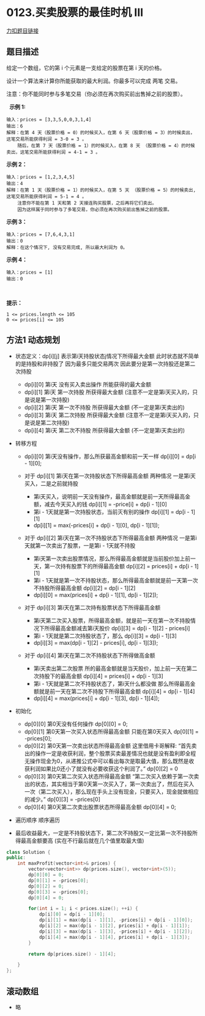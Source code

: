 <p id="买卖股票的最佳时机三"></p>

# 0123.买卖股票的最佳时机 III  

[力扣题目链接](https://leetcode.cn/problems/best-time-to-buy-and-sell-stock-iii/)    


## 题目描述   

给定一个数组，它的第 i 个元素是一支给定的股票在第 i 天的价格。

设计一个算法来计算你所能获取的最大利润。你最多可以完成 两笔 交易。

注意：你不能同时参与多笔交易（你必须在再次购买前出售掉之前的股票）。

 
**示例 1:**

    输入：prices = [3,3,5,0,0,3,1,4]
    输出：6
    解释：在第 4 天（股票价格 = 0）的时候买入，在第 6 天（股票价格 = 3）的时候卖出，这笔交易所能获得利润 = 3-0 = 3 。
        随后，在第 7 天（股票价格 = 1）的时候买入，在第 8 天 （股票价格 = 4）的时候卖出，这笔交易所能获得利润 = 4-1 = 3 。

**示例 2：**

    输入：prices = [1,2,3,4,5]
    输出：4
    解释：在第 1 天（股票价格 = 1）的时候买入，在第 5 天 （股票价格 = 5）的时候卖出, 这笔交易所能获得利润 = 5-1 = 4 。   
        注意你不能在第 1 天和第 2 天接连购买股票，之后再将它们卖出。   
        因为这样属于同时参与了多笔交易，你必须在再次购买前出售掉之前的股票。

**示例 3：**

    输入：prices = [7,6,4,3,1] 
    输出：0 
    解释：在这个情况下, 没有交易完成, 所以最大利润为 0。

**示例 4：**

    输入：prices = [1]
    输出：0
 

**提示：**

    1 <= prices.length <= 105
    0 <= prices[i] <= 105




## 方法1 动态规划  



* 状态定义：dp[i][j] 表示第i天持股状态j情况下所得最大金额  此时状态就不简单的是持股和非持股了 因为最多只能交易两次 因此要分是第一次持股还是第二次持股  
    * dp[i][0]  第i天 没有买入卖出操作 所能获得的最大金额  
    * dp[i][1]  第i天 第一次持股 所获得最大金额 (注意不一定是第i天买入的，只是说是第一次持股)  
    * dp[i][2]  第i天 第一次不持股 所获得最大金额 (不一定是第i天卖出的)  
    * dp[i][3]  第i天 第二次持股 所获得最大金额 (注意不一定是第i天买入的，只是说是第二次持股)
    * dp[i][4]  第i天 第二次不持股 所获得最大金额 (不一定是第i天卖出的)
    

* 转移方程  
    * dp[i][0] 第i天没有操作，那么所获最高金额和前一天一样  dp[i][0] = dp[i - 1][0];
   
    * 对于 dp[i][1] 第i天在第一次持股状态下所得最高金额   两种情况 一是第i天买入，二是之前就持股  
        * 第i天买入，说明前一天没有操作，最高金额就是前一天所得最高金额，减去今天买入的钱 dp[i][1] = -price[i] + dp[i - 1][0] 
        * 第i - 1天就是第一次持股状态，当前灭有别的操作  dp[i][1] = dp[i - 1][1]
        * dp[i][1] = max(-prices[i] + dp[i - 1][0], dp[i - 1][1]);  

    * 对于 dp[i][2] 第i天在第一次不持股状态下所得最高金额  两种情况  一是第i天就第一次卖出了股票，一是第i - 1天就不持股  
        * 第i天第一次卖出股票情况，那么所得最高金额就是当前股价加上前一天，第一次持有股票下的所得最高金额 dp[i][2] = prices[i] + dp[i - 1][1]  
        * 第i - 1天就是第一次不持股状态，那么所得最高金额就是前一天第一次不持股所得最高金额  dp[i][2] = dp[i - 1][2]
        * dp[i][0] = max(prices[i] + dp[i - 1][1], dp[i - 1][2]);


    * 对于 dp[i][3] 第i天在第二次持有股票状态下所得最高金额  
        * 第i天第二次买入股票，所得最高金额，就是前一天在第一次不持股情况下所得最高金额减去第i天股价 dp[i][3] = dp[i - 1][2] - prices[i]
        * 第i - 1天就是第二次持股状态了，那么 dp[i][3] = dp[i - 1][3]
        * dp[i][3] = max(dp[i - 1][2] - prices[i], dp[i - 1][3]);

    * 对于 dp[i][4] 第i天在第二次不持股状态下所得做高金额  
        * 第i天卖出第二次股票 所的最高金额就是当天股价，加上前一天在第二次持股下的最高金额  dp[i][4] = prices[i] + dp[i - 1][3]  
        * 第i - 1天就是第二次不持股状态了，第i天什么都没做 那么所得最高金额就是前一天在第二次不持股下所得最高金额 dp[i][4] = dp[i - 1][4]  
        * dp[i][4] = max(prices[i] + dp[i - 1][3], dp[i - 1][4]);

* 初始化  
    * dp[0][0] 第0天没有任何操作 dp[0][0] = 0;
    * dp[0][1] 第0天第一次买入状态所得最高金额 只能在第0天买入  dp[0][1] = -prices[0];
    * dp[0][2] 第0天第一次卖出状态所得最高金额  这里借用卡哥解释: “首先卖出的操作一定是收获利润，整个股票买卖最差情况也就是没有盈利即全程无操作现金为0，从递推公式中可以看出每次是取最大值，那么既然是收获利润如果比0还小了就没有必要收获这个利润了。”  dp[0][2] = 0
    * dp[0][3] 第0天第二次买入状态所得最高金额  “第二次买入依赖于第一次卖出的状态，其实相当于第0天第一次买入了，第一次卖出了，然后在买入一次（第二次买入），那么现在手头上没有现金，只要买入，现金就做相应的减少。”  dp[0][3] = -prices[0]  
    * dp[0][4] 第0天第二次卖出股票状态所得最高金额  dp[0][4] = 0;


* 遍历顺序  顺序遍历  

* 最后收益最大，一定是不持股状态下，第二次不持股又一定比第一次不持股所得最高金额要高 (实在不行最后就在几个值里取最大值)  


```cpp
class Solution {
public:
    int maxProfit(vector<int>& prices) {
        vector<vector<int>> dp(prices.size(), vector<int>(5));
        dp[0][0] = 0;
        dp[0][1] = -prices[0];
        dp[0][2] = 0;
        dp[0][3] = -prices[0];
        dp[0][4] = 0;

        for(int i = 1; i < prices.size(); ++i) {
            dp[i][0] = dp[i - 1][0];
            dp[i][1] = max(dp[i - 1][1], -prices[i] + dp[i - 1][0]);
            dp[i][2] = max(dp[i - 1][2], prices[i] + dp[i - 1][1]);
            dp[i][3] = max(dp[i - 1][3], -prices[i] + dp[i - 1][2]);
            dp[i][4] = max(dp[i - 1][4], prices[i] + dp[i - 1][3]);
        }

        return dp[prices.size() - 1][4];

    }
};
```


## 滚动数组  

* 略  



